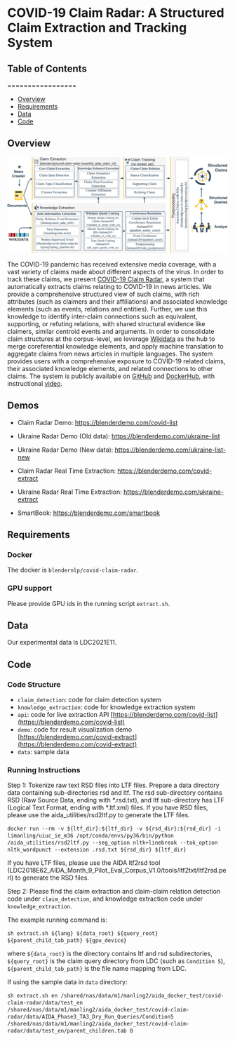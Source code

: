 # COVID-19 Claim Radar: A Structured Claim Extraction and Tracking System

## Table of Contents
=================
  * [Overview](#overview)
  * [Requirements](#requirements)
  * [Data](#data)
  * [Code](#code)

## Overview

<p align="center">
  <img src="overview.png" alt="Photo" style="width="100%;"/>
</p>

The COVID-19 pandemic has received extensive media coverage, with a vast variety of claims made about different aspects of the virus. In order to track these claims,  we present [COVID-19 Claim Radar](https://blenderdemo.com/covid-list), a system that automatically extracts claims relating to COVID-19 in news articles.
We provide a comprehensive structured view of such claims, with rich attributes (such as claimers and their affiliations) and associated knowledge elements (such as events, relations and entities). 
Further, we use this knowledge to identify inter-claim connections such as equivalent, supporting, or refuting relations, with shared structural evidence like  claimers, similar centroid events and arguments. 
In order to consolidate claim structures at the corpus-level, we leverage [Wikidata](https://www.wikidata.org) as the hub to merge coreferential knowledge elements, and apply machine translation to aggregate claims from news articles in multiple languages. The system provides users with a comprehensive exposure to COVID-19 related claims, their associated knowledge elements, and related connections to other claims. 
The system is publicly available on [GitHub](https://github.com/uiucnlp/covid-claim-radar) and [DockerHub](https://hub.docker.com/repository/docker/blendernlp/covid-claim-radar), with instructional [video](http://blender.cs.illinois.edu/aida/covid_claim_radar.mp4).

## Demos

- Claim Radar Demo: https://blenderdemo.com/covid-list
- Ukraine Radar Demo (Old data): https://blenderdemo.com/ukraine-list
- Ukraine Radar Demo (New data): https://blenderdemo.com/ukraine-list-new

- Claim Radar Real Time Extraction: https://blenderdemo.com/covid-extract
- Ukraine Radar Real Time Extraction: https://blenderdemo.com/ukraine-extract

- SmartBook: https://blenderdemo.com/smartbook


## Requirements

### Docker
The docker is `blendernlp/covid-claim-radar`. 

### GPU support
Please provide GPU ids in the running script `extract.sh`.

## Data

Our experimental data is LDC2021E11. 

## Code

### Code Structure

- `claim_detection`: code for claim detection system
- `knowledge_extraction`: code for knowledge extraction system
- `api`: code for live extraction API [https://blenderdemo.com/covid-list](https://blenderdemo.com/covid-list)
- `demo`: code for result visualization demo [https://blenderdemo.com/covid-extract](https://blenderdemo.com/covid-extract)
- `data`: sample data

### Running Instructions

Step 1:
Tokenize raw text RSD files into LTF files. 
Prepare a data directory data containing sub-directories rsd and ltf. The rsd sub-directory contains RSD (Raw Source Data, ending with *.rsd.txt), and ltf sub-directory has LTF (Logical Text Format, ending with *.ltf.xml) files.
If you have RSD files, please use the aida_utilities/rsd2ltf.py to generate the LTF files.
```
docker run --rm -v ${ltf_dir}:${ltf_dir} -v ${rsd_dir}:${rsd_dir} -i limanling/uiuc_ie_m36 /opt/conda/envs/py36/bin/python /aida_utilities/rsd2ltf.py --seg_option nltk+linebreak --tok_option nltk_wordpunct --extension .rsd.txt ${rsd_dir} ${ltf_dir}
```
If you have LTF files, please use the AIDA ltf2rsd tool (LDC2018E62_AIDA_Month_9_Pilot_Eval_Corpus_V1.0/tools/ltf2txt/ltf2rsd.perl) to generate the RSD files.

Step 2:
Please find the claim extraction and claim-claim relation detection code under `claim_detection`, and knowledge extraction code under `knowledge_extraction`. 

The example running command is:
```
sh extract.sh ${lang} ${data_root} ${query_root} ${parent_child_tab_path} ${gpu_device}
```
where `${data_root}` is the directory contains ltf and rsd subdirectories, `${query_root}` is the claim query directory from LDC (such as `Condition 5`), `${parent_child_tab_path}` is the file name mapping from LDC.

If using the sample data in `data` directory: 
```
sh extract.sh en /shared/nas/data/m1/manling2/aida_docker_test/covid-claim-radar/data/test_en /shared/nas/data/m1/manling2/aida_docker_test/covid-claim-radar/data/AIDA_Phase3_TA3_Dry_Run_Queries/Condition5 /shared/nas/data/m1/manling2/aida_docker_test/covid-claim-radar/data/test_en/parent_children.tab 0
```
